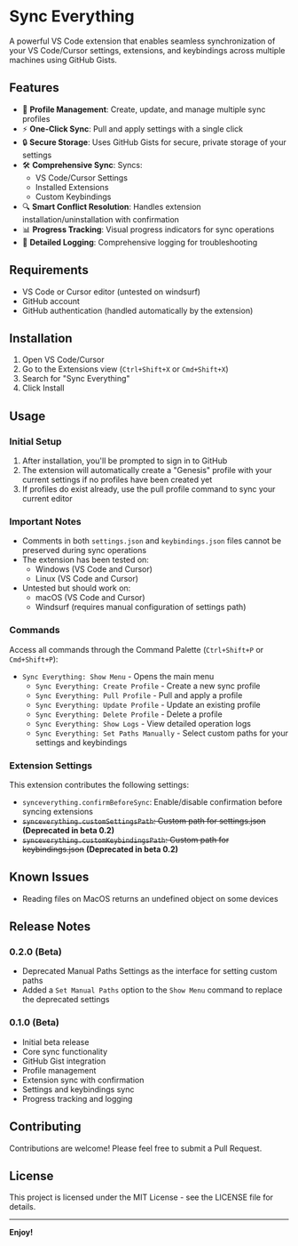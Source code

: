 # Sync Everything

A powerful VS Code extension that enables seamless synchronization of your VS Code/Cursor settings, extensions, and keybindings across multiple machines using GitHub Gists.

## Features

-   🔄 **Profile Management**: Create, update, and manage multiple sync profiles
-   ⚡ **One-Click Sync**: Pull and apply settings with a single click
-   🔒 **Secure Storage**: Uses GitHub Gists for secure, private storage of your settings
-   🛠 **Comprehensive Sync**: Syncs:
    -   VS Code/Cursor Settings
    -   Installed Extensions
    -   Custom Keybindings
-   🔍 **Smart Conflict Resolution**: Handles extension installation/uninstallation with confirmation
-   📊 **Progress Tracking**: Visual progress indicators for sync operations
-   📝 **Detailed Logging**: Comprehensive logging for troubleshooting

## Requirements

-   VS Code or Cursor editor (untested on windsurf)
-   GitHub account
-   GitHub authentication (handled automatically by the extension)

## Installation

1. Open VS Code/Cursor
2. Go to the Extensions view (`Ctrl+Shift+X` or `Cmd+Shift+X`)
3. Search for "Sync Everything"
4. Click Install

## Usage

### Initial Setup

1. After installation, you'll be prompted to sign in to GitHub
2. The extension will automatically create a "Genesis" profile with your current settings if no profiles have been created yet
3. If profiles do exist already, use the pull profile command to sync your current editor

### Important Notes

-   Comments in both `settings.json` and `keybindings.json` files cannot be preserved during sync operations
-   The extension has been tested on:
    -   Windows (VS Code and Cursor)
    -   Linux (VS Code and Cursor)
-   Untested but should work on:
    -   macOS (VS Code and Cursor)
    -   Windsurf (requires manual configuration of settings path)

### Commands

Access all commands through the Command Palette (`Ctrl+Shift+P` or `Cmd+Shift+P`):

-   `Sync Everything: Show Menu` - Opens the main menu
    -   `Sync Everything: Create Profile` - Create a new sync profile
    -   `Sync Everything: Pull Profile` - Pull and apply a profile
    -   `Sync Everything: Update Profile` - Update an existing profile
    -   `Sync Everything: Delete Profile` - Delete a profile
    -   `Sync Everything: Show Logs` - View detailed operation logs
    -   `Sync Everything: Set Paths Manually` - Select custom paths for your settings and keybindings

### Extension Settings

This extension contributes the following settings:

-   `synceverything.confirmBeforeSync`: Enable/disable confirmation before syncing extensions
-   ~~`synceverything.customSettingsPath`: Custom path for settings.json~~ **(Deprecated in beta 0.2)**
-   ~~`synceverything.customKeybindingsPath`: Custom path for keybindings.json~~ **(Deprecated in beta 0.2)**

## Known Issues

-  Reading files on MacOS returns an undefined object on some devices

## Release Notes

### 0.2.0 (Beta)

-   Deprecated Manual Paths Settings as the interface for setting custom paths
-   Added a `Set Manual Paths` option to the `Show Menu` command to replace the deprecated settings

### 0.1.0 (Beta)

-   Initial beta release
-   Core sync functionality
-   GitHub Gist integration
-   Profile management
-   Extension sync with confirmation
-   Settings and keybindings sync
-   Progress tracking and logging

## Contributing

Contributions are welcome! Please feel free to submit a Pull Request.

## License

This project is licensed under the MIT License - see the LICENSE file for details.

---

**Enjoy!**
